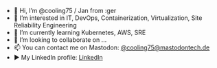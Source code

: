 - 👋 Hi, I’m @cooling75 / Jan from :ger
- 👀 I’m interested in IT, DevOps, Containerization, Virtualization, Site Reliability Engineering 
- 🌱 I’m currently learning Kubernetes, AWS, SRE
- 💞️ I’m looking to collaborate on ...
- 📫 You can contact me on Mastodon: [@cooling75@mastodontech.de](https://mastodontech.de/@cooling75)
- ▶️ My LinkedIn profile: [LinkedIn](https://linkedin.com/in/jan-laudahn)

<!---
cooling75/cooling75 is a ✨ special ✨ repository because its `README.md` (this file) appears on your GitHub profile.
You can click the Preview link to take a look at your changes.
--->
